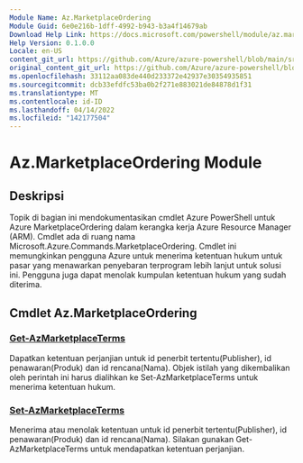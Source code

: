 ```yaml
---
Module Name: Az.MarketplaceOrdering
Module Guid: 6e0e216b-1dff-4992-b943-b3a4f14679ab
Download Help Link: https://docs.microsoft.com/powershell/module/az.marketplaceordering
Help Version: 0.1.0.0
Locale: en-US
content_git_url: https://github.com/Azure/azure-powershell/blob/main/src/MarketplaceOrdering/MarketplaceOrdering/help/Az.MarketplaceOrdering.md
original_content_git_url: https://github.com/Azure/azure-powershell/blob/main/src/MarketplaceOrdering/MarketplaceOrdering/help/Az.MarketplaceOrdering.md
ms.openlocfilehash: 33112aa083de440d233372e42937e30354935851
ms.sourcegitcommit: dcb33efdfc53ba0b2f271e883021de84878d1f31
ms.translationtype: MT
ms.contentlocale: id-ID
ms.lasthandoff: 04/14/2022
ms.locfileid: "142177504"
---
```

# Az.MarketplaceOrdering Module
## Deskripsi
Topik di bagian ini mendokumentasikan cmdlet Azure PowerShell untuk Azure MarketplaceOrdering dalam kerangka kerja Azure Resource Manager (ARM). Cmdlet ada di ruang nama Microsoft.Azure.Commands.MarketplaceOrdering. Cmdlet ini memungkinkan pengguna Azure untuk menerima ketentuan hukum untuk pasar yang menawarkan penyebaran terprogram lebih lanjut untuk solusi ini. Pengguna juga dapat menolak kumpulan ketentuan hukum yang sudah diterima.

## Cmdlet Az.MarketplaceOrdering
### [Get-AzMarketplaceTerms](Get-AzMarketplaceTerms.md)
Dapatkan ketentuan perjanjian untuk id penerbit tertentu(Publisher), id penawaran(Produk) dan id rencana(Nama). Objek istilah yang dikembalikan oleh perintah ini harus dialihkan ke Set-AzMarketplaceTerms untuk menerima ketentuan hukum.

### [Set-AzMarketplaceTerms](Set-AzMarketplaceTerms.md)
Menerima atau menolak ketentuan untuk id penerbit tertentu(Publisher), id penawaran(Produk) dan id rencana(Nama). Silakan gunakan Get-AzMarketplaceTerms untuk mendapatkan ketentuan perjanjian.

